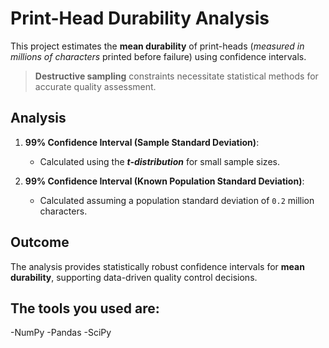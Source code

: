 # Print-Head Durability Analysis

This project estimates the **mean durability** of print-heads (*measured in millions of characters* printed before failure) using confidence intervals. 
> **Destructive sampling** constraints necessitate statistical methods for accurate quality assessment.

## Analysis
1. **99% Confidence Interval (Sample Standard Deviation)**:
   - Calculated using the ***t-distribution*** for small sample sizes.

2. **99% Confidence Interval (Known Population Standard Deviation)**:
   - Calculated assuming a population standard deviation of `0.2` million characters.

## Outcome
The analysis provides statistically robust confidence intervals for **mean durability**, supporting data-driven quality control decisions.

## The tools you used are:
-NumPy
-Pandas
-SciPy
